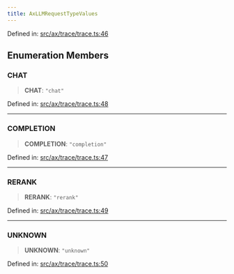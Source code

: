 ```yaml
---
title: AxLLMRequestTypeValues
---
```


Defined in: [src/ax/trace/trace.ts:46](#apidocs/httpsgithubcomax-llmaxblob3b79ada8d723949fcd8a76c2b6f48cf69d8394f8srcaxtracetracetsl46)

## Enumeration Members

<a id="CHAT"></a>

### CHAT

> **CHAT**: `"chat"`

Defined in: [src/ax/trace/trace.ts:48](#apidocs/httpsgithubcomax-llmaxblob3b79ada8d723949fcd8a76c2b6f48cf69d8394f8srcaxtracetracetsl48)

***

<a id="COMPLETION"></a>

### COMPLETION

> **COMPLETION**: `"completion"`

Defined in: [src/ax/trace/trace.ts:47](#apidocs/httpsgithubcomax-llmaxblob3b79ada8d723949fcd8a76c2b6f48cf69d8394f8srcaxtracetracetsl47)

***

<a id="RERANK"></a>

### RERANK

> **RERANK**: `"rerank"`

Defined in: [src/ax/trace/trace.ts:49](#apidocs/httpsgithubcomax-llmaxblob3b79ada8d723949fcd8a76c2b6f48cf69d8394f8srcaxtracetracetsl49)

***

<a id="UNKNOWN"></a>

### UNKNOWN

> **UNKNOWN**: `"unknown"`

Defined in: [src/ax/trace/trace.ts:50](#apidocs/httpsgithubcomax-llmaxblob3b79ada8d723949fcd8a76c2b6f48cf69d8394f8srcaxtracetracetsl50)
